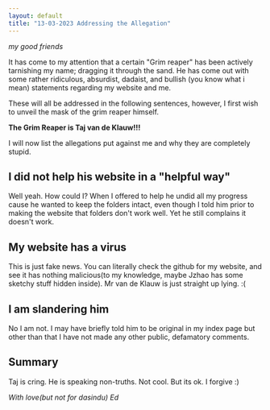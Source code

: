 ```yaml
---
layout: default
title: "13-03-2023 Addressing the Allegation"
---
```


*my good friends*

It has come to my attention that a certain "Grim reaper" has been actively tarnishing my name; dragging it through the sand. He has come out with some rather ridiculous, absurdist, dadaist, and bullish (you know what i mean) statements regarding my website and me. 

These will all be addressed in the following sentences, however, I first wish to unveil the mask of the grim reaper himself.

**The Grim Reaper is Taj van de Klauw!!!**

I will now list the allegations put against me and why they are completely stupid.

## I did not help his website in a "helpful way"

Well yeah. How could I? When I offered to help he undid all my progress cause he wanted to keep the folders intact, even though I told him prior to making the website that folders don't work well. Yet he still complains it doesn't work. 

## My website has a virus

This is just fake news. You can literally check the github for my website, and see it has nothing malicious(to my knowledge, maybe Jzhao has some sketchy stuff hidden inside). Mr van de Klauw is just straight up lying. :(

## I am slandering him

No I am not. I may have briefly told him to be original in my index page but other than that I have not made any other public, defamatory comments. 


## Summary
Taj is cring. He is speaking non-truths. Not cool. But its ok. I forgive :)

*With love(but not for dasindu)*
*Ed*
